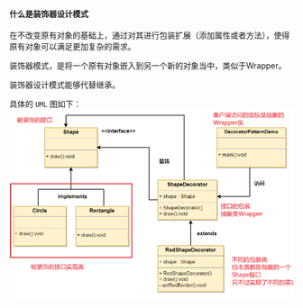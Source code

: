 #### 什么是装饰器设计模式
在不改变原有对象的基础上，通过对其进行包装扩展（添加属性或者方法），使得原有对象可以满足更加复杂的需求。

装饰器模式，是将一个原有对象嵌入到另一个新的对象当中，类似于Wrapper。

装饰器设计模式能够代替继承。

具体的 `UML` 图如下：
![](./pic/Snipaste_2021-09-27_23-01-06.png)

